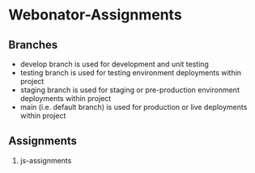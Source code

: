 # Webonator-Assignments

## Branches

- develop branch is used for development and unit testing
- testing branch is used for testing environment deployments within project
- staging branch is used for staging or pre-production environment deployments within project
- main (i.e. default branch) is used for production or live deployments within project

## Assignments

1. js-assignments
